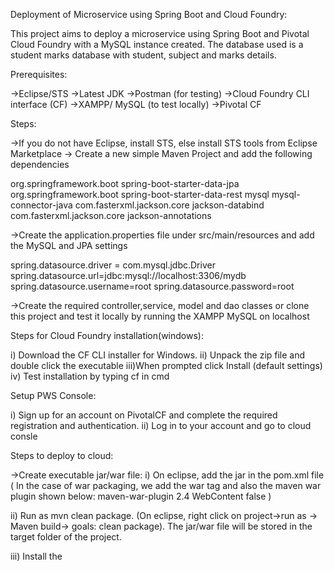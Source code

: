 
Deployment of Microservice using Spring Boot and Cloud Foundry:

This project aims to deploy a microservice using Spring Boot and Pivotal Cloud Foundry with a MySQL instance created. The database used is a student marks database with student, subject and marks details.

Prerequisites:

->Eclipse/STS
->Latest JDK
->Postman (for testing)
->Cloud Foundry CLI interface (CF)
->XAMPP/ MySQL (to test locally)
->Pivotal CF 

Steps:

->If you do not have Eclipse, install STS, else install STS tools from Eclipse Marketplace
-> Create a new simple Maven Project and add the following dependencies

  <dependency>
			<groupId>org.springframework.boot</groupId>
			<artifactId>spring-boot-starter-data-jpa</artifactId>
		</dependency>
		<dependency>
			<groupId>org.springframework.boot</groupId>
			<artifactId>spring-boot-starter-data-rest</artifactId>
		</dependency>
		<dependency>
			<groupId>mysql</groupId>
			<artifactId>mysql-connector-java</artifactId>
		</dependency>
		<dependency>
			<groupId>com.fasterxml.jackson.core</groupId>
			<artifactId>jackson-databind</artifactId>
			</dependency>
		<dependency>
			<groupId>com.fasterxml.jackson.core</groupId>
			<artifactId>jackson-annotations</artifactId>
			</dependency>

->Create the application.properties file under src/main/resources and add the MySQL and JPA settings

spring.datasource.driver = com.mysql.jdbc.Driver
spring.datasource.url=jdbc:mysql://localhost:3306/mydb
spring.datasource.username=root
spring.datasource.password=root

->Create the required controller,service, model and dao classes or clone this project and test it locally by running the XAMPP MySQL on localhost

Steps for Cloud Foundry installation(windows):

i) Download the CF CLI installer for Windows.
ii) Unpack the zip file and double click the executable
iii)When prompted click Install (default settings)
iv) Test installation by typing cf in cmd

Setup PWS Console:

i) Sign up for an account  on PivotalCF and complete the required registration and authentication.
ii) Log in to your account and go to cloud consle 

Steps to deploy to cloud:

->Create executable jar/war file:
    i) On eclipse, add the <packaging> jar </packaging> in the pom.xml file
     ( In the case of war packaging, we add the <packaging> war </packaging> tag and also the maven war plugin shown below:
     		<plugin>
			<artifactId>maven-war-plugin</artifactId>
			<version>2.4</version>
			<configuration>
				<warSourceDirectory>WebContent</warSourceDirectory>
				<failOnMissingWebXml>false </failOnMissingWebXml>
			</configuration>
		</plugin>
	)
	
ii) Run as mvn clean package. (On eclipse, right click on project->run as -> Maven build-> goals: clean package). The jar/war file will be stored in the target folder of the project.

iii) Install the 




